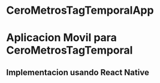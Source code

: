 # CeroMetrosTagTemporalApp
# Aplicacion Movil para CeroMetrosTagTemporal
## Implementacion usando React Native
